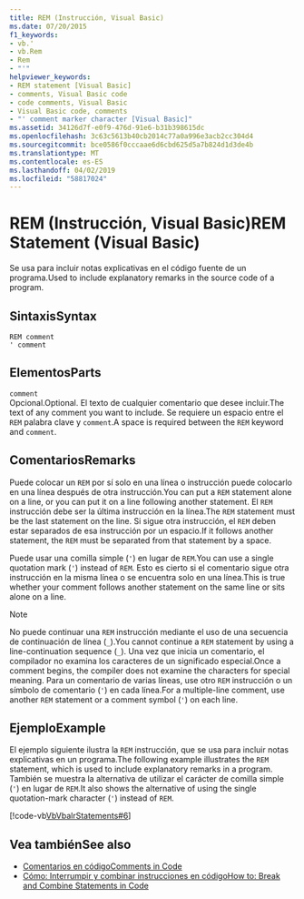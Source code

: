 ```yaml
---
title: REM (Instrucción, Visual Basic)
ms.date: 07/20/2015
f1_keywords:
- vb.'
- vb.Rem
- Rem
- "'"
helpviewer_keywords:
- REM statement [Visual Basic]
- comments, Visual Basic code
- code comments, Visual Basic
- Visual Basic code, comments
- "' comment marker character [Visual Basic]"
ms.assetid: 34126d7f-e0f9-476d-91e6-b31b398615dc
ms.openlocfilehash: 3c63c5613b40cb2014c77a0a996e3acb2cc304d4
ms.sourcegitcommit: bce0586f0cccaae6d6cbd625d5a7b824d1d3de4b
ms.translationtype: MT
ms.contentlocale: es-ES
ms.lasthandoff: 04/02/2019
ms.locfileid: "58817024"
---
```

# <a name="rem-statement-visual-basic"></a><span data-ttu-id="a0324-102">REM (Instrucción, Visual Basic)</span><span class="sxs-lookup"><span data-stu-id="a0324-102">REM Statement (Visual Basic)</span></span>
<span data-ttu-id="a0324-103">Se usa para incluir notas explicativas en el código fuente de un programa.</span><span class="sxs-lookup"><span data-stu-id="a0324-103">Used to include explanatory remarks in the source code of a program.</span></span>  
  
## <a name="syntax"></a><span data-ttu-id="a0324-104">Sintaxis</span><span class="sxs-lookup"><span data-stu-id="a0324-104">Syntax</span></span>  
  
```  
REM comment  
' comment  
```  
  
## <a name="parts"></a><span data-ttu-id="a0324-105">Elementos</span><span class="sxs-lookup"><span data-stu-id="a0324-105">Parts</span></span>  
 `comment`  
 <span data-ttu-id="a0324-106">Opcional.</span><span class="sxs-lookup"><span data-stu-id="a0324-106">Optional.</span></span> <span data-ttu-id="a0324-107">El texto de cualquier comentario que desee incluir.</span><span class="sxs-lookup"><span data-stu-id="a0324-107">The text of any comment you want to include.</span></span> <span data-ttu-id="a0324-108">Se requiere un espacio entre el `REM` palabra clave y `comment`.</span><span class="sxs-lookup"><span data-stu-id="a0324-108">A space is required between the `REM` keyword and `comment`.</span></span>  
  
## <a name="remarks"></a><span data-ttu-id="a0324-109">Comentarios</span><span class="sxs-lookup"><span data-stu-id="a0324-109">Remarks</span></span>  
 <span data-ttu-id="a0324-110">Puede colocar un `REM` por sí solo en una línea o instrucción puede colocarlo en una línea después de otra instrucción.</span><span class="sxs-lookup"><span data-stu-id="a0324-110">You can put a `REM` statement alone on a line, or you can put it on a line following another statement.</span></span> <span data-ttu-id="a0324-111">El `REM` instrucción debe ser la última instrucción en la línea.</span><span class="sxs-lookup"><span data-stu-id="a0324-111">The `REM` statement must be the last statement on the line.</span></span> <span data-ttu-id="a0324-112">Si sigue otra instrucción, el `REM` deben estar separados de esa instrucción por un espacio.</span><span class="sxs-lookup"><span data-stu-id="a0324-112">If it follows another statement, the `REM` must be separated from that statement by a space.</span></span>  
  
 <span data-ttu-id="a0324-113">Puede usar una comilla simple (`'`) en lugar de `REM`.</span><span class="sxs-lookup"><span data-stu-id="a0324-113">You can use a single quotation mark (`'`) instead of `REM`.</span></span> <span data-ttu-id="a0324-114">Esto es cierto si el comentario sigue otra instrucción en la misma línea o se encuentra solo en una línea.</span><span class="sxs-lookup"><span data-stu-id="a0324-114">This is true whether your comment follows another statement on the same line or sits alone on a line.</span></span>  
  
> [!NOTE]
>  <span data-ttu-id="a0324-115">No puede continuar una `REM` instrucción mediante el uso de una secuencia de continuación de línea (`_`).</span><span class="sxs-lookup"><span data-stu-id="a0324-115">You cannot continue a `REM` statement by using a line-continuation sequence (`_`).</span></span> <span data-ttu-id="a0324-116">Una vez que inicia un comentario, el compilador no examina los caracteres de un significado especial.</span><span class="sxs-lookup"><span data-stu-id="a0324-116">Once a comment begins, the compiler does not examine the characters for special meaning.</span></span> <span data-ttu-id="a0324-117">Para un comentario de varias líneas, use otro `REM` instrucción o un símbolo de comentario (`'`) en cada línea.</span><span class="sxs-lookup"><span data-stu-id="a0324-117">For a multiple-line comment, use another `REM` statement or a comment symbol (`'`) on each line.</span></span>  
  
## <a name="example"></a><span data-ttu-id="a0324-118">Ejemplo</span><span class="sxs-lookup"><span data-stu-id="a0324-118">Example</span></span>  
 <span data-ttu-id="a0324-119">El ejemplo siguiente ilustra la `REM` instrucción, que se usa para incluir notas explicativas en un programa.</span><span class="sxs-lookup"><span data-stu-id="a0324-119">The following example illustrates the `REM` statement, which is used to include explanatory remarks in a program.</span></span> <span data-ttu-id="a0324-120">También se muestra la alternativa de utilizar el carácter de comilla simple (`'`) en lugar de `REM`.</span><span class="sxs-lookup"><span data-stu-id="a0324-120">It also shows the alternative of using the single quotation-mark character (`'`) instead of `REM`.</span></span>  
  
 [!code-vb[VbVbalrStatements#6](~/samples/snippets/visualbasic/VS_Snippets_VBCSharp/VbVbalrStatements/VB/Class1.vb#6)]  
  
## <a name="see-also"></a><span data-ttu-id="a0324-121">Vea también</span><span class="sxs-lookup"><span data-stu-id="a0324-121">See also</span></span>

- [<span data-ttu-id="a0324-122">Comentarios en código</span><span class="sxs-lookup"><span data-stu-id="a0324-122">Comments in Code</span></span>](../../../visual-basic/programming-guide/program-structure/comments-in-code.md)
- [<span data-ttu-id="a0324-123">Cómo: Interrumpir y combinar instrucciones en código</span><span class="sxs-lookup"><span data-stu-id="a0324-123">How to: Break and Combine Statements in Code</span></span>](../../../visual-basic/programming-guide/program-structure/how-to-break-and-combine-statements-in-code.md)
